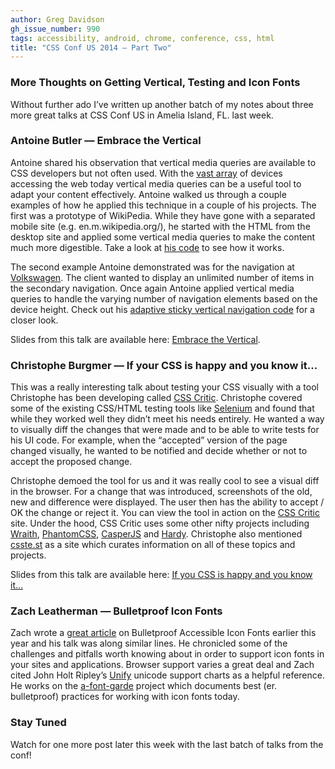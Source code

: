 ```yaml
---
author: Greg Davidson
gh_issue_number: 990
tags: accessibility, android, chrome, conference, css, html
title: "CSS Conf US 2014 — Part Two"
---
```


### More Thoughts on Getting Vertical, Testing and Icon Fonts

Without further ado I’ve written up another batch of my notes about three more great talks at CSS Conf US in Amelia Island, FL. last week.

### Antoine Butler — Embrace the Vertical

Antoine shared his observation that vertical media queries are available to CSS developers but not
often used. With the [vast array](https://opensignal.com/reports/fragmentation-2013/)
of devices accessing the web today vertical media queries can be a useful tool to adapt your content effectively. Antoine walked us through a couple examples of how he applied this technique in a couple of his projects. The first was a prototype of WikiPedia. While they have gone with a separated mobile site (e.g. en.m.wikipedia.org/), he started with the HTML from the desktop site and applied some vertical media queries to make the content much more digestible. Take a look at [his code](https://codepen.io/aebsr/full/155081893d1efd09a4893953be36cd8f/) to see how it works.

The second example Antoine demonstrated was for the navigation at [Volkswagen](http://www.vw.com/). The client wanted to display an unlimited number of items in the secondary navigation. Once again Antoine applied vertical media queries to handle the varying number of navigation elements based on the device height. Check out his [adaptive sticky vertical navigation code](https://codepen.io/aebsr/pen/wBuci/) for a closer look.

Slides from this talk are available here: [Embrace the Vertical](https://speakerdeck.com/aebsr/embrace-the-vertical).

### Christophe Burgmer — If your CSS is happy and you know it...

This was a really interesting talk about testing your CSS visually with a tool Christophe has been developing called [CSS Critic](http://cburgmer.github.io/csscritic/). Christophe covered some of the existing CSS/HTML testing tools like [Selenium](http://docs.seleniumhq.org/) and found that while they worked well they didn’t meet his needs entirely. He wanted a way to visually diff the changes that were made and to be able to write tests for his UI code. For example, when the “accepted” version of the page changed visually, he wanted to be notified and decide whether or not to accept the proposed change.

Christophe demoed the tool for us and it was really cool to see a visual diff in the browser. For a change that was introduced, screenshots of the old, new and difference were displayed. The user then has the ability to accept / OK the change or reject it. You can view the tool in action on the [CSS Critic](http://cburgmer.github.io/csscritic/) site. Under the hood, CSS Critic uses some other nifty projects including [Wraith](https://github.com/BBC-News/wraith), [PhantomCSS](https://github.com/Huddle/PhantomCSS), [CasperJS](http://casperjs.org/) and [Hardy](http://hardy.io/). Christophe also mentioned [csste.st](http://csste.st/) as a site which curates information on all of these topics and projects.

Slides from this talk are available here: [If you CSS is happy and you know it...](http://cburgmer.github.io/csscritic/cssconf2014/#/step-1)

### Zach Leatherman — Bulletproof Icon Fonts

Zach wrote a [great article](https://filamentgroup.com/lab/bulletproof_icon_fonts.html) on Bulletproof Accessible Icon Fonts earlier this year and his talk was along similar lines. He chronicled some of the challenges and pitfalls worth knowing about in order to support icon fonts in your sites and applications. Browser support varies a great deal and Zach cited John Holt Ripley’s [Unify](https://web-beta.archive.org/web/20161125011236/http://unicode.johnholtripley.co.uk:80/all/) unicode support charts as a helpful reference. He works on the [a-font-garde](https://github.com/filamentgroup/a-font-garde) project which documents best (er. bulletproof) practices for working with icon fonts today.

### Stay Tuned

Watch for one more post later this week with the last batch of talks from the conf!
